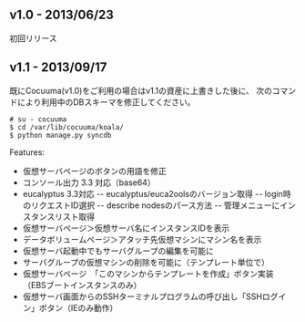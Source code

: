 ## v1.0 - 2013/06/23
初回リリース

## v1.1 - 2013/09/17
既にCocuuma(v1.0)をご利用の場合はv1.1の資産に上書きした後に、
次のコマンドにより利用中のDBスキーマを修正してください。
```lang
# su - cocuuma
$ cd /var/lib/cocuuma/koala/
$ python manage.py syncdb
```

Features:
  - 仮想サーバページのボタンの用語を修正
  - コンソール出力 3.3 対応（base64）
  - eucalyptus 3.3対応
  -- eucalyptus/euca2oolsのバージョン取得
  -- login時のリクエストID選択
  -- describe nodesのパース方法
  -- 管理メニューにインスタンスリスト取得
  - 仮想サーバページ＞仮想サーバ名にインスタンスIDを表示
  - データボリュームページ＞アタッチ先仮想マシンにマシン名を表示
  - 仮想サーバ起動中でもサーバグループの編集を可能に
  - サーバグループの仮想マシンの削除を可能に（テンプレート単位で）
  - 仮想サーバページ　「このマシンからテンプレートを作成」ボタン実装（EBSブートインスタンスのみ）
  - 仮想サーバ画面からのSSHターミナルプログラムの呼び出し「SSHログイン」ボタン（IEのみ動作）
